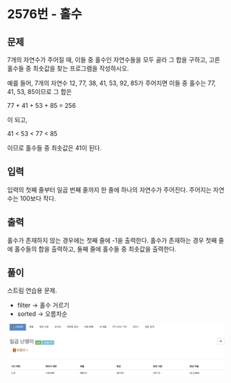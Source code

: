 # 2576번 - 홀수

## 문제
7개의 자연수가 주어질 때, 이들 중 홀수인 자연수들을 모두 골라 그 합을 구하고, 고른 홀수들 중 최솟값을 찾는 프로그램을 작성하시오.

예를 들어, 7개의 자연수 12, 77, 38, 41, 53, 92, 85가 주어지면 이들 중 홀수는 77, 41, 53, 85이므로 그 합은

77 + 41 + 53 + 85 = 256

이 되고,

41 < 53 < 77 < 85

이므로 홀수들 중 최솟값은 41이 된다.

## 입력
입력의 첫째 줄부터 일곱 번째 줄까지 한 줄에 하나의 자연수가 주어진다. 주어지는 자연수는 100보다 작다.

## 출력
홀수가 존재하지 않는 경우에는 첫째 줄에 -1을 출력한다. 홀수가 존재하는 경우 첫째 줄에 홀수들의 합을 출력하고, 둘째 줄에 홀수들 중 최솟값을 출력한다.

## 풀이

스트림 연습용 문제.

- filter -> 홀수 거르기
- sorted -> 오름차순

![](./1.png)